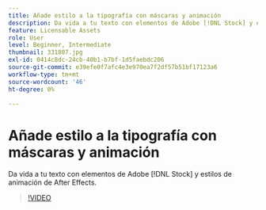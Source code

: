 ```yaml
---
title: Añade estilo a la tipografía con máscaras y animación
description: Da vida a tu texto con elementos de Adobe [!DNL Stock] y estilos de animación de After Effects
feature: Licensable Assets
role: User
level: Beginner, Intermediate
thumbnail: 331807.jpg
exl-id: 0414c8dc-24cb-40b1-b7bf-1d5faebdc206
source-git-commit: e39efe0f7afc4e3e970ea7f2df57b51bf17123a6
workflow-type: tm+mt
source-wordcount: '46'
ht-degree: 0%

---
```


# Añade estilo a la tipografía con máscaras y animación

Da vida a tu texto con elementos de Adobe [!DNL Stock] y estilos de animación de After Effects.

>[!VIDEO](https://video.tv.adobe.com/v/331807?hidetitle=true)

